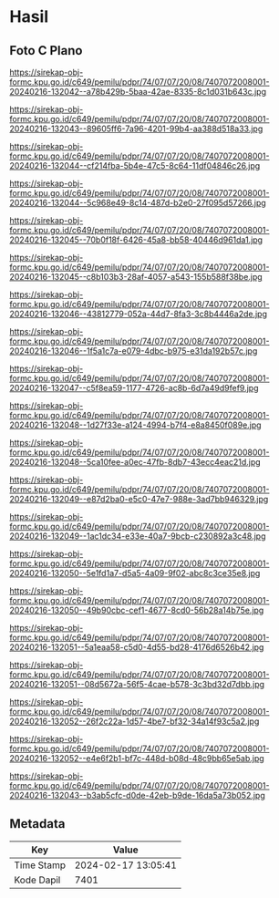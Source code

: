 # Hasil

## Foto C Plano

https://sirekap-obj-formc.kpu.go.id/c649/pemilu/pdpr/74/07/07/20/08/7407072008001-20240216-132042--a78b429b-5baa-42ae-8335-8c1d031b643c.jpg

https://sirekap-obj-formc.kpu.go.id/c649/pemilu/pdpr/74/07/07/20/08/7407072008001-20240216-132043--89605ff6-7a96-4201-99b4-aa388d518a33.jpg

https://sirekap-obj-formc.kpu.go.id/c649/pemilu/pdpr/74/07/07/20/08/7407072008001-20240216-132044--cf214fba-5b4e-47c5-8c64-11df04846c26.jpg

https://sirekap-obj-formc.kpu.go.id/c649/pemilu/pdpr/74/07/07/20/08/7407072008001-20240216-132044--5c968e49-8c14-487d-b2e0-27f095d57266.jpg

https://sirekap-obj-formc.kpu.go.id/c649/pemilu/pdpr/74/07/07/20/08/7407072008001-20240216-132045--70b0f18f-6426-45a8-bb58-40446d961da1.jpg

https://sirekap-obj-formc.kpu.go.id/c649/pemilu/pdpr/74/07/07/20/08/7407072008001-20240216-132045--c8b103b3-28af-4057-a543-155b588f38be.jpg

https://sirekap-obj-formc.kpu.go.id/c649/pemilu/pdpr/74/07/07/20/08/7407072008001-20240216-132046--43812779-052a-44d7-8fa3-3c8b4446a2de.jpg

https://sirekap-obj-formc.kpu.go.id/c649/pemilu/pdpr/74/07/07/20/08/7407072008001-20240216-132046--1f5a1c7a-e079-4dbc-b975-e31da192b57c.jpg

https://sirekap-obj-formc.kpu.go.id/c649/pemilu/pdpr/74/07/07/20/08/7407072008001-20240216-132047--c5f8ea59-1177-4726-ac8b-6d7a49d9fef9.jpg

https://sirekap-obj-formc.kpu.go.id/c649/pemilu/pdpr/74/07/07/20/08/7407072008001-20240216-132048--1d27f33e-a124-4994-b7f4-e8a8450f089e.jpg

https://sirekap-obj-formc.kpu.go.id/c649/pemilu/pdpr/74/07/07/20/08/7407072008001-20240216-132048--5ca10fee-a0ec-47fb-8db7-43ecc4eac21d.jpg

https://sirekap-obj-formc.kpu.go.id/c649/pemilu/pdpr/74/07/07/20/08/7407072008001-20240216-132049--e87d2ba0-e5c0-47e7-988e-3ad7bb946329.jpg

https://sirekap-obj-formc.kpu.go.id/c649/pemilu/pdpr/74/07/07/20/08/7407072008001-20240216-132049--1ac1dc34-e33e-40a7-9bcb-c230892a3c48.jpg

https://sirekap-obj-formc.kpu.go.id/c649/pemilu/pdpr/74/07/07/20/08/7407072008001-20240216-132050--5e1fd1a7-d5a5-4a09-9f02-abc8c3ce35e8.jpg

https://sirekap-obj-formc.kpu.go.id/c649/pemilu/pdpr/74/07/07/20/08/7407072008001-20240216-132050--49b90cbc-cef1-4677-8cd0-56b28a14b75e.jpg

https://sirekap-obj-formc.kpu.go.id/c649/pemilu/pdpr/74/07/07/20/08/7407072008001-20240216-132051--5a1eaa58-c5d0-4d55-bd28-4176d6526b42.jpg

https://sirekap-obj-formc.kpu.go.id/c649/pemilu/pdpr/74/07/07/20/08/7407072008001-20240216-132051--08d5672a-56f5-4cae-b578-3c3bd32d7dbb.jpg

https://sirekap-obj-formc.kpu.go.id/c649/pemilu/pdpr/74/07/07/20/08/7407072008001-20240216-132052--26f2c22a-1d57-4be7-bf32-34a14f93c5a2.jpg

https://sirekap-obj-formc.kpu.go.id/c649/pemilu/pdpr/74/07/07/20/08/7407072008001-20240216-132052--e4e6f2b1-bf7c-448d-b08d-48c9bb65e5ab.jpg

https://sirekap-obj-formc.kpu.go.id/c649/pemilu/pdpr/74/07/07/20/08/7407072008001-20240216-132043--b3ab5cfc-d0de-42eb-b9de-16da5a73b052.jpg


## Metadata

| Key        | Value               |
| ---------- | ------------------- |
| Time Stamp | 2024-02-17 13:05:41 |
| Kode Dapil | 7401                |



